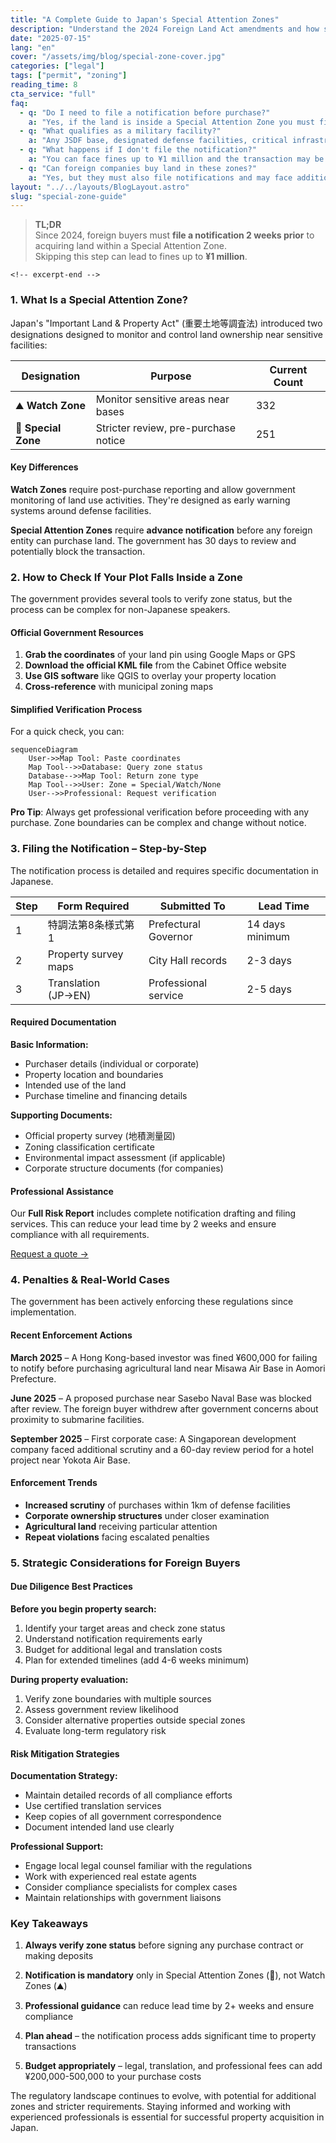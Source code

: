 ```yaml
---
title: "A Complete Guide to Japan's Special Attention Zones"
description: "Understand the 2024 Foreign Land Act amendments and how special zones affect property purchases."
date: "2025-07-15"
lang: "en"
cover: "/assets/img/blog/special-zone-cover.jpg"
categories: ["legal"]
tags: ["permit", "zoning"]
reading_time: 8
cta_service: "full"
faq:
  - q: "Do I need to file a notification before purchase?"
    a: "Yes, if the land is inside a Special Attention Zone you must file a notification at least 2 weeks prior to purchase. This is mandatory under the 2024 amendments."
  - q: "What qualifies as a military facility?"
    a: "Any JSDF base, designated defense facilities, critical infrastructure like ports and airports near military installations, and border security areas qualify."
  - q: "What happens if I don't file the notification?"
    a: "You can face fines up to ¥1 million and the transaction may be blocked or reversed. The government takes compliance seriously."
  - q: "Can foreign companies buy land in these zones?"
    a: "Yes, but they must also file notifications and may face additional scrutiny. Corporate ownership structures will be reviewed."
layout: "../../layouts/BlogLayout.astro"
slug: "special-zone-guide"
---
```


<!-- 🏷️ イントロ -->
> **TL;DR**  
> Since 2024, foreign buyers must **file a notification 2 weeks prior** to acquiring land within a Special Attention Zone.  
> Skipping this step can lead to fines up to **¥1 million**.

`<!-- excerpt-end -->`

### 1. What Is a Special Attention Zone?

Japan's "Important Land & Property Act" (重要土地等調査法) introduced two designations designed to monitor and control land ownership near sensitive facilities:

| Designation            | Purpose                                 | Current Count |
|------------------------|-----------------------------------------|--------------|
| ⛰️ **Watch Zone**      | Monitor sensitive areas near bases      | 332          |
| 🚫 **Special Zone**    | Stricter review, pre-purchase notice    | 251          |

#### Key Differences

**Watch Zones** require post-purchase reporting and allow government monitoring of land use activities. They're designed as early warning systems around defense facilities.

**Special Attention Zones** require **advance notification** before any foreign entity can purchase land. The government has 30 days to review and potentially block the transaction.

### 2. How to Check If Your Plot Falls Inside a Zone

The government provides several tools to verify zone status, but the process can be complex for non-Japanese speakers.

#### Official Government Resources

1. **Grab the coordinates** of your land pin using Google Maps or GPS
2. **Download the official KML file** from the Cabinet Office website
3. **Use GIS software** like QGIS to overlay your property location
4. **Cross-reference** with municipal zoning maps

#### Simplified Verification Process

For a quick check, you can:

```mermaid
sequenceDiagram
    User->>Map Tool: Paste coordinates
    Map Tool-->>Database: Query zone status
    Database-->>Map Tool: Return zone type
    Map Tool-->>User: Zone = Special/Watch/None
    User-->>Professional: Request verification
```

**Pro Tip**: Always get professional verification before proceeding with any purchase. Zone boundaries can be complex and change without notice.

### 3. Filing the Notification – Step-by-Step

The notification process is detailed and requires specific documentation in Japanese.

| Step | Form Required | Submitted To | Lead Time |
|------|---------------|--------------|-----------|
| 1 | 特調法第8条様式第1 | Prefectural Governor | 14 days minimum |
| 2 | Property survey maps | City Hall records | 2-3 days |
| 3 | Translation (JP→EN) | Professional service | 2-5 days |

#### Required Documentation

**Basic Information:**
- Purchaser details (individual or corporate)
- Property location and boundaries
- Intended use of the land
- Purchase timeline and financing details

**Supporting Documents:**
- Official property survey (地積測量図)
- Zoning classification certificate
- Environmental impact assessment (if applicable)
- Corporate structure documents (for companies)

#### Professional Assistance

Our **Full Risk Report** includes complete notification drafting and filing services. This can reduce your lead time by 2 weeks and ensure compliance with all requirements.

[Request a quote →](/contact?service=full)

### 4. Penalties & Real-World Cases

The government has been actively enforcing these regulations since implementation.

#### Recent Enforcement Actions

**March 2025** – A Hong Kong-based investor was fined ¥600,000 for failing to notify before purchasing agricultural land near Misawa Air Base in Aomori Prefecture.

**June 2025** – A proposed purchase near Sasebo Naval Base was blocked after review. The foreign buyer withdrew after government concerns about proximity to submarine facilities.

**September 2025** – First corporate case: A Singaporean development company faced additional scrutiny and a 60-day review period for a hotel project near Yokota Air Base.

#### Enforcement Trends

- **Increased scrutiny** of purchases within 1km of defense facilities
- **Corporate ownership structures** under closer examination  
- **Agricultural land** receiving particular attention
- **Repeat violations** facing escalated penalties

### 5. Strategic Considerations for Foreign Buyers

#### Due Diligence Best Practices

**Before you begin property search:**
1. Identify your target areas and check zone status
2. Understand notification requirements early
3. Budget for additional legal and translation costs
4. Plan for extended timelines (add 4-6 weeks minimum)

**During property evaluation:**
1. Verify zone boundaries with multiple sources
2. Assess government review likelihood
3. Consider alternative properties outside special zones
4. Evaluate long-term regulatory risk

#### Risk Mitigation Strategies

**Documentation Strategy:**
- Maintain detailed records of all compliance efforts
- Use certified translation services
- Keep copies of all government correspondence
- Document intended land use clearly

**Professional Support:**
- Engage local legal counsel familiar with the regulations
- Work with experienced real estate agents
- Consider compliance specialists for complex cases
- Maintain relationships with government liaisons

### Key Takeaways

1. **Always verify zone status** before signing any purchase contract or making deposits

2. **Notification is mandatory** only in Special Attention Zones (🚫), not Watch Zones (⛰️)

3. **Professional guidance** can reduce lead time by 2+ weeks and ensure compliance

4. **Plan ahead** – the notification process adds significant time to property transactions

5. **Budget appropriately** – legal, translation, and professional fees can add ¥200,000-500,000 to your purchase costs

The regulatory landscape continues to evolve, with potential for additional zones and stricter requirements. Staying informed and working with experienced professionals is essential for successful property acquisition in Japan.

<!-- 👇 自動 CTA セクションは BlogLayout で挿入 -->
<!-- FAQ は layout で Accordion に変換 -->